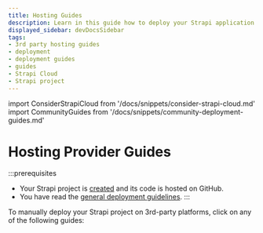 ```yaml
---
title: Hosting Guides
description: Learn in this guide how to deploy your Strapi application.
displayed_sidebar: devDocsSidebar
tags:
- 3rd party hosting guides
- deployment 
- deployment guides
- guides
- Strapi Cloud
- Strapi project
---
```


import ConsiderStrapiCloud from '/docs/snippets/consider-strapi-cloud.md'
import CommunityGuides from '/docs/snippets/community-deployment-guides.md'

# Hosting Provider Guides

:::prerequisites
* Your Strapi project is [created](/dev-docs/installation) and its code is hosted on GitHub.
* You have read the [general deployment guidelines](/dev-docs/deployment#general-guidelines).
:::

To manually deploy your Strapi project on 3rd-party platforms, click on any of the following guides:

<CustomDocCardsWrapper>
<CustomDocCard title="AWS" description="Deploy your Strapi project on AWS EC2, host your database on AWS RDS and upload your assets on AWS S3." link="/dev-docs/deployment/amazon-aws" />
<CustomDocCard title="Azure" description="Deploy your Strapi project on Microsoft Azure." link="/dev-docs/deployment/azure" />
<CustomDocCard title="DigitalOcean App Platform" description="Deploy your Strapi project on DigitalOcean App Platform." link="/dev-docs/deployment/digitalocean-app-platform" />
<CustomDocCard title="DigitalOcean Droplet" description="Deploy your Strapi project on DigitalOcean Droplets." link="/dev-docs/deployment/digitalocean" />
<CustomDocCard title="Heroku" description="Deploy your Strapi project on Heroku." link="/dev-docs/deployment/heroku" />
</CustomDocCardsWrapper>

<CommunityGuides />
<ConsiderStrapiCloud />
